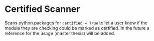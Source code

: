 # Certified Scanner
Scans python packages for `certified = True` to let a user know if the module they are checking could be marked as certified. In the future a reference for the usage (master thesis) will be added. 


